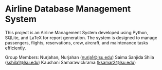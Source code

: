 # Airline Database Management System

This project is an Airline Management System developed using Python, SQLite, and LaTeX for report generation. The system is designed to manage passengers, flights, reservations, crew, aircraft, and maintenance tasks efficiently.



Group Members:
Nurjahan, Nurjahan (nurja1@lsu.edu)
Saima Sanjida Shila (sshila1@lsu.edu)
Kaushani Samarawickrama (ksamar2@lsu.edu)

